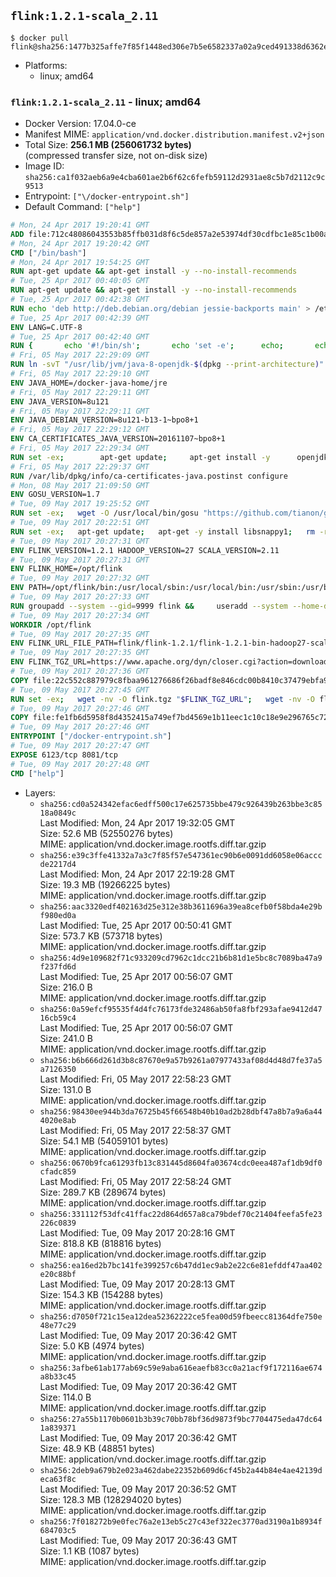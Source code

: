 ## `flink:1.2.1-scala_2.11`

```console
$ docker pull flink@sha256:1477b325affe7f85f1448ed306e7b5e6582337a02a9ced491338d6362e7d51d4
```

-	Platforms:
	-	linux; amd64

### `flink:1.2.1-scala_2.11` - linux; amd64

-	Docker Version: 17.04.0-ce
-	Manifest MIME: `application/vnd.docker.distribution.manifest.v2+json`
-	Total Size: **256.1 MB (256061732 bytes)**  
	(compressed transfer size, not on-disk size)
-	Image ID: `sha256:ca1f032aeb6a9e4cba601ae2b6f62c6fefb59112d2931ae8c5b7d2112c9c9513`
-	Entrypoint: `["\/docker-entrypoint.sh"]`
-	Default Command: `["help"]`

```dockerfile
# Mon, 24 Apr 2017 19:20:41 GMT
ADD file:712c48086043553b85ffb031d8f6c5de857a2e53974df30cdfbc1e85c1b00a25 in / 
# Mon, 24 Apr 2017 19:20:42 GMT
CMD ["/bin/bash"]
# Mon, 24 Apr 2017 19:54:25 GMT
RUN apt-get update && apt-get install -y --no-install-recommends 		ca-certificates 		curl 		wget 	&& rm -rf /var/lib/apt/lists/*
# Tue, 25 Apr 2017 00:40:05 GMT
RUN apt-get update && apt-get install -y --no-install-recommends 		bzip2 		unzip 		xz-utils 	&& rm -rf /var/lib/apt/lists/*
# Tue, 25 Apr 2017 00:42:38 GMT
RUN echo 'deb http://deb.debian.org/debian jessie-backports main' > /etc/apt/sources.list.d/jessie-backports.list
# Tue, 25 Apr 2017 00:42:39 GMT
ENV LANG=C.UTF-8
# Tue, 25 Apr 2017 00:42:40 GMT
RUN { 		echo '#!/bin/sh'; 		echo 'set -e'; 		echo; 		echo 'dirname "$(dirname "$(readlink -f "$(which javac || which java)")")"'; 	} > /usr/local/bin/docker-java-home 	&& chmod +x /usr/local/bin/docker-java-home
# Fri, 05 May 2017 22:29:09 GMT
RUN ln -svT "/usr/lib/jvm/java-8-openjdk-$(dpkg --print-architecture)" /docker-java-home
# Fri, 05 May 2017 22:29:10 GMT
ENV JAVA_HOME=/docker-java-home/jre
# Fri, 05 May 2017 22:29:11 GMT
ENV JAVA_VERSION=8u121
# Fri, 05 May 2017 22:29:11 GMT
ENV JAVA_DEBIAN_VERSION=8u121-b13-1~bpo8+1
# Fri, 05 May 2017 22:29:12 GMT
ENV CA_CERTIFICATES_JAVA_VERSION=20161107~bpo8+1
# Fri, 05 May 2017 22:29:34 GMT
RUN set -ex; 		apt-get update; 	apt-get install -y 		openjdk-8-jre-headless="$JAVA_DEBIAN_VERSION" 		ca-certificates-java="$CA_CERTIFICATES_JAVA_VERSION" 	; 	rm -rf /var/lib/apt/lists/*; 		[ "$(readlink -f "$JAVA_HOME")" = "$(docker-java-home)" ]; 		update-alternatives --get-selections | awk -v home="$(readlink -f "$JAVA_HOME")" 'index($3, home) == 1 { $2 = "manual"; print | "update-alternatives --set-selections" }'; 	update-alternatives --query java | grep -q 'Status: manual'
# Fri, 05 May 2017 22:29:37 GMT
RUN /var/lib/dpkg/info/ca-certificates-java.postinst configure
# Mon, 08 May 2017 21:09:50 GMT
ENV GOSU_VERSION=1.7
# Tue, 09 May 2017 19:25:52 GMT
RUN set -ex;   wget -O /usr/local/bin/gosu "https://github.com/tianon/gosu/releases/download/$GOSU_VERSION/gosu-$(dpkg --print-architecture)";   wget -O /usr/local/bin/gosu.asc "https://github.com/tianon/gosu/releases/download/$GOSU_VERSION/gosu-$(dpkg --print-architecture).asc";   export GNUPGHOME="$(mktemp -d)";   gpg --keyserver ha.pool.sks-keyservers.net --recv-keys B42F6819007F00F88E364FD4036A9C25BF357DD4;   gpg --batch --verify /usr/local/bin/gosu.asc /usr/local/bin/gosu;   rm -r "$GNUPGHOME" /usr/local/bin/gosu.asc;   chmod +x /usr/local/bin/gosu;   gosu nobody true
# Tue, 09 May 2017 20:22:51 GMT
RUN set -ex;   apt-get update;   apt-get -y install libsnappy1;   rm -rf /var/lib/apt/lists/*
# Tue, 09 May 2017 20:27:31 GMT
ENV FLINK_VERSION=1.2.1 HADOOP_VERSION=27 SCALA_VERSION=2.11
# Tue, 09 May 2017 20:27:31 GMT
ENV FLINK_HOME=/opt/flink
# Tue, 09 May 2017 20:27:32 GMT
ENV PATH=/opt/flink/bin:/usr/local/sbin:/usr/local/bin:/usr/sbin:/usr/bin:/sbin:/bin
# Tue, 09 May 2017 20:27:33 GMT
RUN groupadd --system --gid=9999 flink &&     useradd --system --home-dir $FLINK_HOME --uid=9999 --gid=flink flink
# Tue, 09 May 2017 20:27:34 GMT
WORKDIR /opt/flink
# Tue, 09 May 2017 20:27:35 GMT
ENV FLINK_URL_FILE_PATH=flink/flink-1.2.1/flink-1.2.1-bin-hadoop27-scala_2.11.tgz
# Tue, 09 May 2017 20:27:35 GMT
ENV FLINK_TGZ_URL=https://www.apache.org/dyn/closer.cgi?action=download&filename=flink/flink-1.2.1/flink-1.2.1-bin-hadoop27-scala_2.11.tgz FLINK_ASC_URL=https://www.apache.org/dist/flink/flink-1.2.1/flink-1.2.1-bin-hadoop27-scala_2.11.tgz.asc
# Tue, 09 May 2017 20:27:36 GMT
COPY file:22c552c887979c8fbaa961276686f26badf8e846cdc00b8410c37479ebfa98ec in /KEYS 
# Tue, 09 May 2017 20:27:45 GMT
RUN set -ex;   wget -nv -O flink.tgz "$FLINK_TGZ_URL";   wget -nv -O flink.tgz.asc "$FLINK_ASC_URL";     export GNUPGHOME="$(mktemp -d)";   gpg --import /KEYS;   gpg --batch --verify flink.tgz.asc flink.tgz;   rm -r "$GNUPGHOME" flink.tgz.asc;     tar -xf flink.tgz --strip-components=1;   rm flink.tgz;     chown -R flink:flink .;
# Tue, 09 May 2017 20:27:46 GMT
COPY file:fe1fb6d5958f8d4352415a749ef7bd4569e1b11eec1c10c18e9e296765c72a61 in / 
# Tue, 09 May 2017 20:27:46 GMT
ENTRYPOINT ["/docker-entrypoint.sh"]
# Tue, 09 May 2017 20:27:47 GMT
EXPOSE 6123/tcp 8081/tcp
# Tue, 09 May 2017 20:27:48 GMT
CMD ["help"]
```

-	Layers:
	-	`sha256:cd0a524342efac6edff500c17e625735bbe479c926439b263bbe3c8518a0849c`  
		Last Modified: Mon, 24 Apr 2017 19:32:05 GMT  
		Size: 52.6 MB (52550276 bytes)  
		MIME: application/vnd.docker.image.rootfs.diff.tar.gzip
	-	`sha256:e39c3ffe41332a7a3c7f85f57e547361ec90b6e0091dd6058e06acccde2217d4`  
		Last Modified: Mon, 24 Apr 2017 22:19:28 GMT  
		Size: 19.3 MB (19266225 bytes)  
		MIME: application/vnd.docker.image.rootfs.diff.tar.gzip
	-	`sha256:aac3320edf402163d25e312e38b3611696a39ea8cefb0f58bda4e29bf980ed0a`  
		Last Modified: Tue, 25 Apr 2017 00:50:41 GMT  
		Size: 573.7 KB (573718 bytes)  
		MIME: application/vnd.docker.image.rootfs.diff.tar.gzip
	-	`sha256:4d9e109682f71c933209cd7962c1dcc21b6b81d1e5bc8c7089ba47a9f237fd6d`  
		Last Modified: Tue, 25 Apr 2017 00:56:07 GMT  
		Size: 216.0 B  
		MIME: application/vnd.docker.image.rootfs.diff.tar.gzip
	-	`sha256:0a59efcf95535f4d4fc76173fde32486ab50fa8fbf293afae9412d4716cb59c4`  
		Last Modified: Tue, 25 Apr 2017 00:56:07 GMT  
		Size: 241.0 B  
		MIME: application/vnd.docker.image.rootfs.diff.tar.gzip
	-	`sha256:b6b666d261d3b8c87670e9a57b9261a07977433af08d4d48d7fe37a5a7126350`  
		Last Modified: Fri, 05 May 2017 22:58:23 GMT  
		Size: 131.0 B  
		MIME: application/vnd.docker.image.rootfs.diff.tar.gzip
	-	`sha256:98430ee944b3da76725b45f66548b40b10ad2b28dbf47a8b7a9a6a444020e8ab`  
		Last Modified: Fri, 05 May 2017 22:58:37 GMT  
		Size: 54.1 MB (54059101 bytes)  
		MIME: application/vnd.docker.image.rootfs.diff.tar.gzip
	-	`sha256:0670b9fca61293fb13c831445d8604fa03674cdc0eea487af1db9df0cfadc859`  
		Last Modified: Fri, 05 May 2017 22:58:24 GMT  
		Size: 289.7 KB (289674 bytes)  
		MIME: application/vnd.docker.image.rootfs.diff.tar.gzip
	-	`sha256:331112f53dfc41ffac22d864d657a8ca79bdef70c21404feefa5fe23226c0839`  
		Last Modified: Tue, 09 May 2017 20:28:16 GMT  
		Size: 818.8 KB (818816 bytes)  
		MIME: application/vnd.docker.image.rootfs.diff.tar.gzip
	-	`sha256:ea16ed2b7bc141fe399257c6b47dd1ec9ab2e22c6e81efddf47aa402e20c88bf`  
		Last Modified: Tue, 09 May 2017 20:28:13 GMT  
		Size: 154.3 KB (154288 bytes)  
		MIME: application/vnd.docker.image.rootfs.diff.tar.gzip
	-	`sha256:d7050f721c15ea12dea52362222ce5fea00d59fbeecc81364dfe750e48e77c29`  
		Last Modified: Tue, 09 May 2017 20:36:42 GMT  
		Size: 5.0 KB (4974 bytes)  
		MIME: application/vnd.docker.image.rootfs.diff.tar.gzip
	-	`sha256:3afbe61ab177ab69c59e9aba616eaefb83cc0a21acf9f172116ae674a8b33c45`  
		Last Modified: Tue, 09 May 2017 20:36:42 GMT  
		Size: 114.0 B  
		MIME: application/vnd.docker.image.rootfs.diff.tar.gzip
	-	`sha256:27a55b1170b0601b3b39c70bb78bf36d9873f9bc7704475eda47dc641a839371`  
		Last Modified: Tue, 09 May 2017 20:36:42 GMT  
		Size: 48.9 KB (48851 bytes)  
		MIME: application/vnd.docker.image.rootfs.diff.tar.gzip
	-	`sha256:2deb9a679b2e023a462dabe22352b609d6cf45b2a44b84e4ae42139deca63f8c`  
		Last Modified: Tue, 09 May 2017 20:36:52 GMT  
		Size: 128.3 MB (128294020 bytes)  
		MIME: application/vnd.docker.image.rootfs.diff.tar.gzip
	-	`sha256:7f018272b9e0fec76a2e13eb5c27c43ef322ec3770ad3190a1b8934f684703c5`  
		Last Modified: Tue, 09 May 2017 20:36:43 GMT  
		Size: 1.1 KB (1087 bytes)  
		MIME: application/vnd.docker.image.rootfs.diff.tar.gzip
